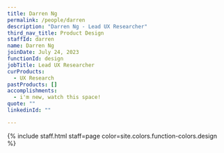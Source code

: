```yaml
---
title: Darren Ng
permalink: /people/darren
description: "Darren Ng - Lead UX Researcher"
third_nav_title: Product Design
staffId: darren
name: Darren Ng
joinDate: July 24, 2023
functionId: design
jobTitle: Lead UX Researcher
curProducts:
  - UX Research
pastProducts: []
accomplishments:
  - i'm new, watch this space!
quote: ""
linkedinId: ""

---
```


{% include staff.html staff=page color=site.colors.function-colors.design %}
